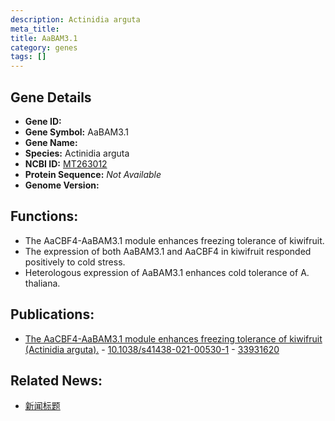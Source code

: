 ```yaml
---
description: Actinidia arguta
meta_title:
title: AaBAM3.1
category: genes
tags: []
---
```


## Gene Details
- **Gene ID:**	[](https://www.maizegdb.org/gene_center/gene/)
- **Gene Symbol:** AaBAM3.1
- **Gene Name:** 
- **Species:** Actinidia arguta
- **NCBI ID:** [ MT263012 ]()
- **Protein Sequence:** *Not Available*
- **Genome Version:** []()

## Functions:
   - The AaCBF4-AaBAM3.1 module enhances freezing tolerance of kiwifruit.
   - The expression of both AaBAM3.1 and AaCBF4 in kiwifruit responded positively to cold stress.
   - Heterologous expression of AaBAM3.1 enhances cold tolerance of A. thaliana.

## Publications:
   - [The AaCBF4-AaBAM3.1 module enhances freezing tolerance of kiwifruit (Actinidia arguta).]( https://academic.oup.com/hr/article/doi/10.1038/s41438-021-00530-1/6446673?login=true#325681011 ) - [10.1038/s41438-021-00530-1]( https://academic.oup.com/hr/article/doi/10.1038/s41438-021-00530-1/6446673?login=true#325681011 ) - [33931620](https://pubmed.ncbi.nlm.nih.gov/33931620/)

## Related News:
   - [新闻标题](https://mp.weixin.qq.com/s?__biz=MzIyOTY2NDYyNQ==&mid=2247515536&idx=3&sn=0d3fd6b202480216b8fa759cfec0a89a&chksm=e8bdcf8edfca469803e4f59d621c62f329430a6c6283fd27aa4f803c363e17144fe622ff0d74&scene=27#wechat_redirect)
